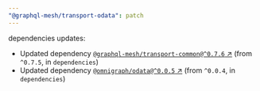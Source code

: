 ```yaml
---
"@graphql-mesh/transport-odata": patch
---
```

dependencies updates:
  - Updated dependency [`@graphql-mesh/transport-common@^0.7.6` ↗︎](https://www.npmjs.com/package/@graphql-mesh/transport-common/v/0.7.6) (from `^0.7.5`, in `dependencies`)
  - Updated dependency [`@omnigraph/odata@^0.0.5` ↗︎](https://www.npmjs.com/package/@omnigraph/odata/v/0.0.5) (from `^0.0.4`, in `dependencies`)
